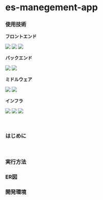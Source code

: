 # es-manegement-app

### 使用技術
**フロントエンド**
<p style="display: inline">
<img src="https://img.shields.io/badge/-HTML5-FFFFFF.svg?logo=html5&style=popout">
<img src="https://img.shields.io/badge/-CSS3-0277BD.svg?logo=css3&style=popout">
<img src="https://img.shields.io/badge/-TailwindCSS-00ACC1.svg?logo=zerply&style=popout">
</p>

**バックエンド**
<p style="display: inline">
<img src="https://img.shields.io/badge/-PHP-3C3C3C.svg?logo=php&style=popout">
<img src="https://img.shields.io/badge/-Laravel-FFFFFF.svg?logo=laravel&style=popout">
</p>

**ミドルウェア**
<p style="display: inline">
<img src="https://img.shields.io/badge/-Nginx-269539.svg?logo=nginx&style=popout">
<img src="https://img.shields.io/badge/-MySQL-E87912.svg?logo=mysql&style=popout">

**インフラ**
<p style="display: inline">
<img src="https://img.shields.io/badge/-Linux-212121.svg?logo=linux&style=popout">
<img src="https://img.shields.io/badge/-AWS-252F3E.svg?logo=amazon&style=popout">
<img src="https://img.shields.io/badge/-Docker-FFFFFF.svg?logo=docker&style=popout">
</p>

&nbsp;

### はじめに



&nbsp;

### 実行方法


### ER図


### 開発環境
